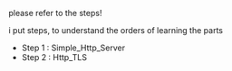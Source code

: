 please refer to the steps!

i put steps, to understand the orders of learning the parts
- Step 1 : Simple_Http_Server
- Step 2 : Http_TLS